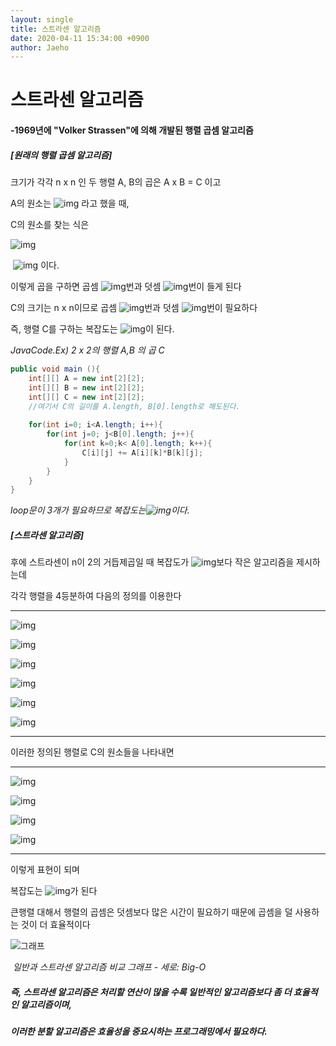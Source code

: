 ```yaml
---
layout: single
title: 스트라센 알고리즘
date: 2020-04-11 15:34:00 +0900
author: Jaeho
---
```




# 스트라센 알고리즘

#### -1969년에 "Volker Strassen"에 의해 개발된 행렬 곱셈 알고리즘



##### [원래의 행렬 곱셈 알고리즘]

크기가 각각 n x n 인 두 행렬 A, B의 곱은 A x B = C 이고

A의 원소는 ![img](https://dthumb-phinf.pstatic.net/?src=%22https%3A%2F%2Fssl.pstatic.net%2Fimages.se2%2Fsmedit%2F2015%2F10%2F7%2Fifgk9ri3338ptm.jpg%22&type=w2) 라고 했을 때, 

 C의 원소를 찾는 식은

![img](https://dthumb-phinf.pstatic.net/?src=%22https%3A%2F%2Fssl.pstatic.net%2Fimages.se2%2Fsmedit%2F2015%2F10%2F7%2Fifgkdfr2qjsuqs.jpg%22&type=w2) 

​         ![img](https://dthumb-phinf.pstatic.net/?src=%22https%3A%2F%2Fssl.pstatic.net%2Fimages.se2%2Fsmedit%2F2015%2F10%2F7%2Fifgkf5tz3m7lu0.jpg%22&type=w2) 이다.

 이렇게 곱을 구하면 곱셈 ![img](https://dthumb-phinf.pstatic.net/?src=%22https%3A%2F%2Fssl.pstatic.net%2Fimages.se2%2Fsmedit%2F2015%2F10%2F7%2Fifgkijnwzd38sc.jpg%22&type=w2)번과 덧셈 ![img](https://dthumb-phinf.pstatic.net/?src=%22https%3A%2F%2Fssl.pstatic.net%2Fimages.se2%2Fsmedit%2F2015%2F10%2F7%2Fifgkiqe6ukvw79.jpg%22&type=w2)번이 들게 된다

C의 크기는 n x n이므로  곱셈 ![img](https://dthumb-phinf.pstatic.net/?src=%22https%3A%2F%2Fssl.pstatic.net%2Fimages.se2%2Fsmedit%2F2015%2F10%2F7%2Fifgkifggg728op.jpg%22&type=w2)번과 덧셈 ![img](https://dthumb-phinf.pstatic.net/?src=%22https%3A%2F%2Fssl.pstatic.net%2Fimages.se2%2Fsmedit%2F2015%2F10%2F7%2Fifgkizvgb1657n.jpg%22&type=w2)번이 필요하다

즉, 행렬 C를 구하는 복잡도는 ![img](https://dthumb-phinf.pstatic.net/?src=%22https%3A%2F%2Fssl.pstatic.net%2Fimages.se2%2Fsmedit%2F2015%2F10%2F7%2Fifgkjounjhek20.jpg%22&type=w2)이 된다.

*JavaCode.Ex) 2 x 2의 행렬 A,B 의 곱 C*

```java
public void main (){
    int[][] A = new int[2][2];
    int[][] B = new int[2][2];
    int[][] C = new int[2][2];
    //여기서 C의 길이를 A.length, B[0].length로 해도된다.
    
    for(int i=0; i<A.length; i++){
        for(int j=0; j<B[0].length; j++){
         	for(int k=0;k< A[0].length; k++){
                C[i][j] += A[i][k]*B[k][j];
            }   
        }
    } 
}
```

*loop문이 3개가 필요하므로 복잡도는![img](https://dthumb-phinf.pstatic.net/?src=%22https%3A%2F%2Fssl.pstatic.net%2Fimages.se2%2Fsmedit%2F2015%2F10%2F7%2Fifgkjounjhek20.jpg%22&type=w2)이다.*



##### [스트라센 알고리즘]

후에 스트라센이 n이 2의 거듭제곱일 때 복잡도가 ![img](https://dthumb-phinf.pstatic.net/?src=%22https%3A%2F%2Fssl.pstatic.net%2Fimages.se2%2Fsmedit%2F2015%2F10%2F7%2Fifgkjounjhek20.jpg%22&type=w2)보다 작은 알고리즘을 제시하는데

각각 행렬을 4등분하여 다음의 정의를 이용한다

------

![img](https://t1.daumcdn.net/cfile/tistory/243C814D53F4468E12)

![img](https://t1.daumcdn.net/cfile/tistory/2333624D53F4468E23)

![img](https://t1.daumcdn.net/cfile/tistory/2434124D53F4468E21)

![img](https://t1.daumcdn.net/cfile/tistory/2727B24D53F4468E35)

![img](https://t1.daumcdn.net/cfile/tistory/213F594D53F4468E0D)

![img](https://t1.daumcdn.net/cfile/tistory/21458A4D53F4468E04)

------

이러한 정의된 행렬로 C의 원소들을 나타내면

------

![img](https://t1.daumcdn.net/cfile/tistory/264E3D3753F446C624)

![img](https://t1.daumcdn.net/cfile/tistory/213BE73753F446C634)

![img](https://t1.daumcdn.net/cfile/tistory/2526A83753F446C642)

![img](https://t1.daumcdn.net/cfile/tistory/25654A3753F446C715)

------

이렇게 표현이 되며 

복잡도는 ![img](https://dthumb-phinf.pstatic.net/?src=%22https%3A%2F%2Fssl.pstatic.net%2Fimages.se2%2Fsmedit%2F2015%2F10%2F7%2Fifgnj7vpdn8pdg.jpg%22&type=w2)가 된다

큰행렬 대해서 행렬의 곱셈은 덧셈보다 많은 시간이 필요하기 때문에 곱셈을 덜 사용하는 것이 더 효율적이다

![그래프](https://user-images.githubusercontent.com/62582301/79039128-15812300-7c1a-11ea-9eae-db776a46a884.png)

​                                                  *일반과 스트라센 알고리즘 비교 그래프 - 세로: Big-O*



##### 즉, 스트라센 알고리즘은 처리할 연산이 많을 수록  일반적인 알고리즘보다 좀 더 효율적인 알고리즘이며,

##### 이러한 분할 알고리즘은 효율성을 중요시하는 프로그래밍에서 필요하다.






